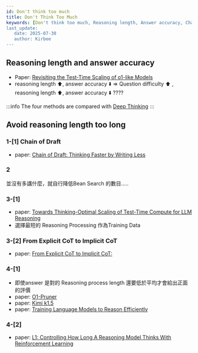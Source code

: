 ```yaml
---
id: Don't think too much
title: Don't Think Too Much
keywords: [Don't think too much, Reasoning length, Answer accuracy, Chain of Draft, O1-Pruner, L1]
last_update:
   date: 2025-07-30
   author: Kirbee
---
```


## Reasoning length and answer accuracy
- Paper: [Revisiting the Test-Time Scaling of o1-like Models](https://arxiv.org/abs/2502.12215)
- reasoning length ⬆️, answer accuracy ⬇️ => Question difficulty ⬆️ , reasoning length ⬆️, answer accuracy ⬇️ ????

:::info
The four methods are compared with [Deep Thinking](./Deep-Thinking.md)
:::

## Avoid reasoning length too long
### 1-[1] Chain of Draft
- paper: [Chain of Draft: Thinking Faster by Writing Less](https://arxiv.org/abs/2502.18600)
### 2
並沒有多講什麼，就自行降低Bean Search 的數目.....
### 3-[1]
- paper: [
  Towards Thinking-Optimal Scaling of Test-Time Compute for LLM Reasoning](https://arxiv.org/abs/2502.18080)
- 選擇最短的 Reasoning Processing 作為Training Data
### 3-[2] From Explicit CoT to Implicit CoT
- paper: [From Explicit CoT to Implicit CoT:](https://arxiv.org/abs/2405.14838)
### 4-[1] 
- 即使answer 是對的 Reasoning process length 還要低於平均才會給出正面的評價
- paper: [O1-Pruner](https://arxiv.org/abs/2501.12570)
- paper: [Kimi k1.5](https://arxiv.org/abs/2501.12599)
- paper: [Training Language Models to Reason Efficiently](https://arxiv.org/abs/2502.04463)

### 4-[2]
- paper: [L1: Controlling How Long A Reasoning Model Thinks With Reinforcement Learning
  ](https://arxiv.org/abs/2503.04697)
